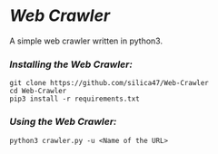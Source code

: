 # _Web Crawler_

A simple web crawler written in python3.

### _Installing the Web Crawler:_
```
git clone https://github.com/silica47/Web-Crawler
cd Web-Crawler 
pip3 install -r requirements.txt
```

### _Using the Web Crawler:_
```
python3 crawler.py -u <Name of the URL>
```
